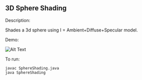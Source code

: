 ## 3D Sphere Shading
Description:

Shades a 3d sphere using I = Ambient+Diffuse+Specular model.

Demo:

![Alt Text](http://g.recordit.co/hPoHDF8E3F.gif)

To run:
```
javac SphereShading.java
java SphereShading
```
